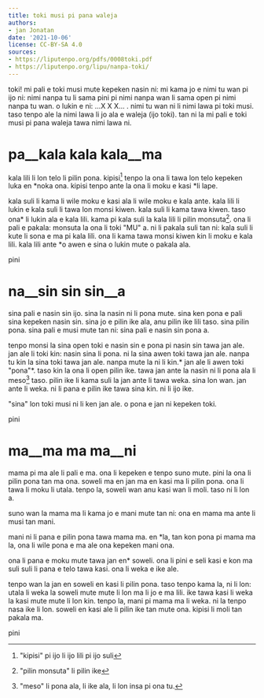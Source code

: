 ```yaml
---
title: toki musi pi pana waleja
authors:
- jan Jonatan
date: '2021-10-06'
license: CC-BY-SA 4.0
sources:
- https://liputenpo.org/pdfs/0008toki.pdf
- https://liputenpo.org/lipu/nanpa-toki/
---
```


toki! mi pali e toki musi mute kepeken nasin ni: mi kama jo e nimi tu wan pi ijo ni: nimi nanpa tu li sama pini pi nimi nanpa wan li sama open pi nimi nanpa tu wan. o lukin e ni: ...X X X... . nimi tu wan ni li nimi lawa pi toki musi. taso tenpo ale la nimi lawa li jo ala e waleja (ijo toki). tan ni la mi pali e toki musi pi pana waleja tawa nimi lawa ni.

# pa__kala kala kala__ma

kala lili li lon telo li pilin pona. kipisi[^1] tenpo la ona li tawa lon telo kepeken luka en \*noka ona. kipisi tenpo ante la ona li moku e kasi \*li lape.

[^1]: "kipisi" pi ijo li ijo lili pi ijo suli

kala suli li kama li wile moku e kasi ala li wile moku e kala ante. kala lili li lukin e kala suli li tawa lon monsi kiwen. kala suli li kama tawa kiwen. taso ona\* li lukin ala e kala lili. kama pi kala suli la kala lili li pilin monsuta[^2]. ona li pali e pakala: monsuta la ona li toki "MU" a. ni li pakala suli tan ni: kala suli li kute li sona e ma pi kala lili. ona li kama tawa monsi kiwen kin li moku e kala lili. kala lili ante \*o awen e sina o lukin mute o pakala ala.

pini

[^2]: "pilin monsuta" li pilin ike

# na__sin sin sin__a

sina pali e nasin sin ijo. sina la nasin ni li pona mute. sina ken pona e pali sina kepeken nasin sin. sina jo e pilin ike ala, anu pilin ike lili taso. sina pilin pona. sina pali e musi mute tan ni: sina pali e nasin sin pona a.

tenpo monsi la sina open toki e nasin sin e pona pi nasin sin tawa jan ale. jan ale li toki kin: nasin sina li pona. ni la sina awen toki tawa jan ale. nanpa tu kin la sina toki tawa jan ale. nanpa mute la ni li kin.\* jan ale li awen toki "pona"\*. taso kin la ona li open pilin ike. tawa jan ante la nasin ni li pona ala li meso[^3] taso. pilin ike li kama suli la jan ante li tawa weka. sina lon wan. jan ante li weka. ni li pana e pilin ike tawa sina kin. ni li ijo ike.

"sina" lon toki musi ni li ken jan ale. o pona e jan ni kepeken toki.

pini

[^3]: "meso" li pona ala, li ike ala, li lon insa pi ona tu.

# ma__ma ma ma__ni

mama pi ma ale li pali e ma. ona li kepeken e tenpo suno mute. pini la ona li pilin pona tan ma ona. soweli ma en jan ma en kasi ma li pilin pona. ona li tawa li moku li utala. tenpo la, soweli wan anu kasi wan li moli. taso ni li lon a.

suno wan la mama ma li kama jo e mani mute tan ni: ona en mama ma ante li musi tan mani.

mani ni li pana e pilin pona tawa mama ma. en \*la, tan kon pona pi mama ma la, ona li wile pona e ma ale ona kepeken mani ona.

ona li pana e moku mute tawa jan en\* soweli. ona li pini e seli kasi e kon ma suli suli li pana e telo tawa kasi. ona li weka e ike ale.

tenpo wan la jan en soweli en kasi li pilin pona. taso tenpo kama la, ni li lon: utala li weka la soweli mute mute li lon ma li jo e ma lili. ike tawa kasi li weka la kasi mute mute li lon kin. tenpo la, mani pi mama ma li weka. ni la tenpo nasa ike li lon. soweli en kasi ale li pilin ike tan mute ona. kipisi li moli tan pakala ma.

pini